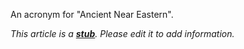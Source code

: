 An acronym for "Ancient Near Eastern".

*This article is a **[stub](http://www.theopedia.com/Category:Theopedia_stubs "Category:Theopedia stubs")**. Please edit it to add information.*


